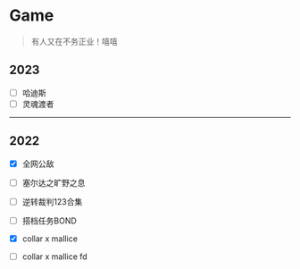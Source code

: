 # Game

> 有人又在不务正业！嘻嘻

## 2023
- [ ] 哈迪斯
- [ ] 灵魂渡者

---

## 2022

- [x] 全网公敌
- [ ] 塞尔达之旷野之息
- [ ] 逆转裁判123合集
- [ ] 搭档任务BOND
- [x] collar x mallice
- [ ] collar x mallice fd


